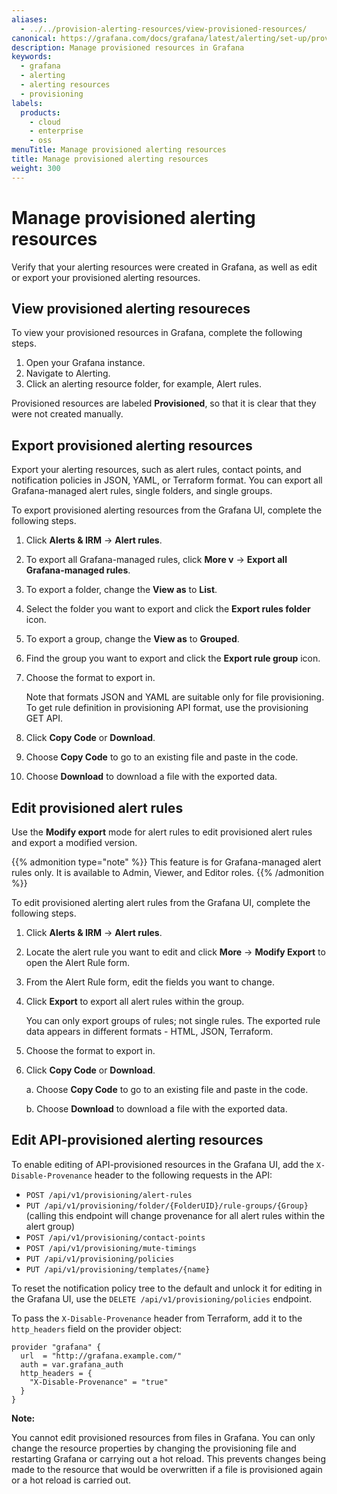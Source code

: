 ```yaml
---
aliases:
  - ../../provision-alerting-resources/view-provisioned-resources/
canonical: https://grafana.com/docs/grafana/latest/alerting/set-up/provision-alerting-resources/view-provisioned-resources/
description: Manage provisioned resources in Grafana
keywords:
  - grafana
  - alerting
  - alerting resources
  - provisioning
labels:
  products:
    - cloud
    - enterprise
    - oss
menuTitle: Manage provisioned alerting resources
title: Manage provisioned alerting resources
weight: 300
---
```


# Manage provisioned alerting resources

Verify that your alerting resources were created in Grafana, as well as edit or export your provisioned alerting resources.

## View provisioned alerting resoureces

To view your provisioned resources in Grafana, complete the following steps.

1. Open your Grafana instance.
1. Navigate to Alerting.
1. Click an alerting resource folder, for example, Alert rules.

Provisioned resources are labeled **Provisioned**, so that it is clear that they were not created manually.

## Export provisioned alerting resources

Export your alerting resources, such as alert rules, contact points, and notification policies in JSON, YAML, or Terraform format. You can export all Grafana-managed alert rules, single folders, and single groups.

To export provisioned alerting resources from the Grafana UI, complete the following steps.

1. Click **Alerts & IRM** -> **Alert rules**.
1. To export all Grafana-managed rules, click **More v** -> **Export all Grafana-managed rules**.
1. To export a folder, change the **View as** to **List**.
1. Select the folder you want to export and click the **Export rules folder** icon.
1. To export a group, change the **View as** to **Grouped**.
1. Find the group you want to export and click the **Export rule group** icon.
1. Choose the format to export in.

   Note that formats JSON and YAML are suitable only for file provisioning. To get rule definition in provisioning API format, use the provisioning GET API.

1. Click **Copy Code** or **Download**.
1. Choose **Copy Code** to go to an existing file and paste in the code.
1. Choose **Download** to download a file with the exported data.

## Edit provisioned alert rules

Use the **Modify export** mode for alert rules to edit provisioned alert rules and export a modified version.

{{% admonition type="note" %}} This feature is for Grafana-managed alert rules only. It is available to Admin, Viewer, and Editor roles. {{% /admonition %}}

To edit provisioned alerting alert rules from the Grafana UI, complete the following steps.

1. Click **Alerts & IRM** -> **Alert rules**.
1. Locate the alert rule you want to edit and click **More** -> **Modify Export** to open the Alert Rule form.
1. From the Alert Rule form, edit the fields you want to change.
1. Click **Export** to export all alert rules within the group.

   You can only export groups of rules; not single rules.
   The exported rule data appears in different formats - HTML, JSON, Terraform.

1. Choose the format to export in.
1. Click **Copy Code** or **Download**.

   a. Choose **Copy Code** to go to an existing file and paste in the code.

   b. Choose **Download** to download a file with the exported data.

## Edit API-provisioned alerting resources

To enable editing of API-provisioned resources in the Grafana UI, add the `X-Disable-Provenance` header to the following requests in the API:

- `POST /api/v1/provisioning/alert-rules`
- `PUT /api/v1/provisioning/folder/{FolderUID}/rule-groups/{Group}` (calling this endpoint will change provenance for all alert rules within the alert group)
- `POST /api/v1/provisioning/contact-points`
- `POST /api/v1/provisioning/mute-timings`
- `PUT /api/v1/provisioning/policies`
- `PUT /api/v1/provisioning/templates/{name}`

To reset the notification policy tree to the default and unlock it for editing in the Grafana UI, use the `DELETE /api/v1/provisioning/policies` endpoint.

To pass the `X-Disable-Provenance` header from Terraform, add it to the `http_headers` field on the provider object:

```
provider "grafana" {
  url  = "http://grafana.example.com/"
  auth = var.grafana_auth
  http_headers = {
    "X-Disable-Provenance" = "true"
  }
}
```

**Note:**

You cannot edit provisioned resources from files in Grafana. You can only change the resource properties by changing the provisioning file and restarting Grafana or carrying out a hot reload. This prevents changes being made to the resource that would be overwritten if a file is provisioned again or a hot reload is carried out.
